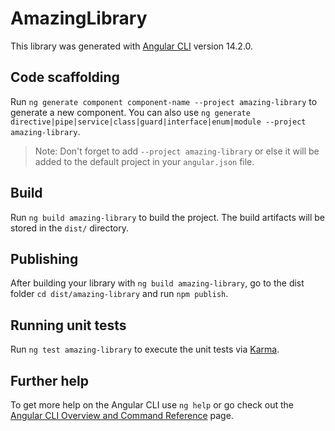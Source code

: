 # AmazingLibrary

This library was generated with [Angular CLI](https://github.com/angular/angular-cli) version 14.2.0.

## Code scaffolding

Run `ng generate component component-name --project amazing-library` to generate a new component. You can also use `ng generate directive|pipe|service|class|guard|interface|enum|module --project amazing-library`.
> Note: Don't forget to add `--project amazing-library` or else it will be added to the default project in your `angular.json` file. 

## Build

Run `ng build amazing-library` to build the project. The build artifacts will be stored in the `dist/` directory.

## Publishing

After building your library with `ng build amazing-library`, go to the dist folder `cd dist/amazing-library` and run `npm publish`.

## Running unit tests

Run `ng test amazing-library` to execute the unit tests via [Karma](https://karma-runner.github.io).

## Further help

To get more help on the Angular CLI use `ng help` or go check out the [Angular CLI Overview and Command Reference](https://angular.io/cli) page.

